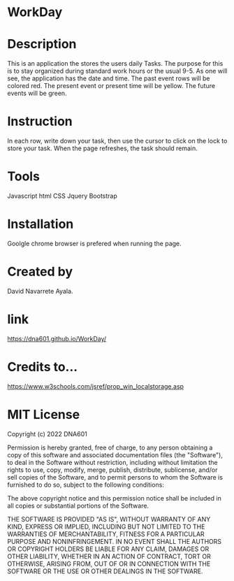 # WorkDay




# Description
This is an application the stores the users daily Tasks. 
The purpose for this is to stay organized during standard work hours or the usual 9-5. 
As one will see, the application has the date and time. 
The past event rows will be colored red. 
The present event or present time will be yellow. 
The future events will be green. 

# Instruction
In each row, write down your task, then use the cursor to click on the lock to store your task.
When the page refreshes, the task should remain. 



# Tools
Javascript
html
CSS
Jquery
Bootstrap

# Installation
Goolgle chrome browser is prefered when running the page. 

# Created by
David Navarrete Ayala. 


# link

https://dna601.github.io/WorkDay/

# Credits to... 
https://www.w3schools.com/jsref/prop_win_localstorage.asp


# MIT License

Copyright (c) 2022 DNA601

Permission is hereby granted, free of charge, to any person obtaining a copy
of this software and associated documentation files (the "Software"), to deal
in the Software without restriction, including without limitation the rights
to use, copy, modify, merge, publish, distribute, sublicense, and/or sell
copies of the Software, and to permit persons to whom the Software is
furnished to do so, subject to the following conditions:

The above copyright notice and this permission notice shall be included in all
copies or substantial portions of the Software.

THE SOFTWARE IS PROVIDED "AS IS", WITHOUT WARRANTY OF ANY KIND, EXPRESS OR
IMPLIED, INCLUDING BUT NOT LIMITED TO THE WARRANTIES OF MERCHANTABILITY,
FITNESS FOR A PARTICULAR PURPOSE AND NONINFRINGEMENT. IN NO EVENT SHALL THE
AUTHORS OR COPYRIGHT HOLDERS BE LIABLE FOR ANY CLAIM, DAMAGES OR OTHER
LIABILITY, WHETHER IN AN ACTION OF CONTRACT, TORT OR OTHERWISE, ARISING FROM,
OUT OF OR IN CONNECTION WITH THE SOFTWARE OR THE USE OR OTHER DEALINGS IN THE
SOFTWARE.

